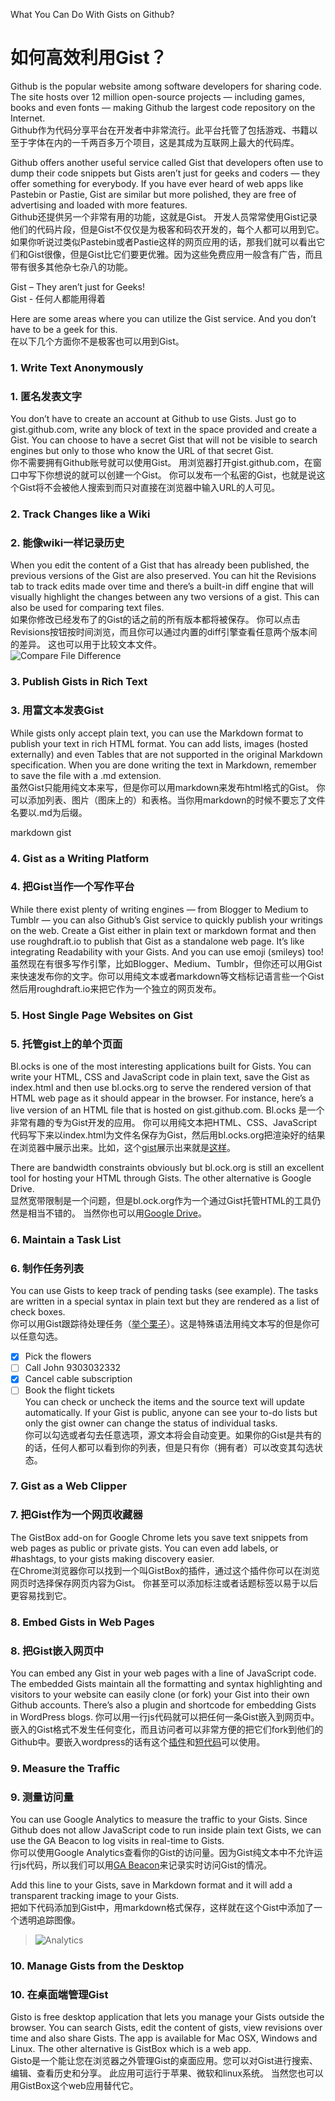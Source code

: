 What You Can Do With Gists on Github?   
# 如何高效利用Gist？
Github is the popular website among software developers for sharing code. The site hosts over 12 million open-source projects — including games, books and even fonts — making Github the largest code repository on the Internet.  
Github作为代码分享平台在开发者中非常流行。此平台托管了包括游戏、书籍以至于字体在内的一千两百多万个项目，这是其成为互联网上最大的代码库。  

Github offers another useful service called Gist that developers often use to dump their code snippets but Gists aren’t just for geeks and coders — they offer something for everybody. If you have ever heard of web apps like Pastebin or Pastie, Gist are similar but more polished, they are free of advertising and loaded with more features.  
Github还提供另一个非常有用的功能，这就是Gist。 开发人员常常使用Gist记录他们的代码片段，但是Gist不仅仅是为极客和码农开发的，每个人都可以用到它。 如果你听说过类似Pastebin或者Pastie这样的网页应用的话，那我们就可以看出它们和Gist很像，但是Gist比它们要更优雅。因为这些免费应用一般含有广告，而且带有很多其他杂七杂八的功能。  

Gist – They aren’t just for Geeks!  
Gist - 任何人都能用得着  

Here are some areas where you can utilize the Gist service. And you don’t have to be a geek for this.  
在以下几个方面你不是极客也可以用到Gist。  

### 1. Write Text Anonymously  
### 1. 匿名发表文字  

You don’t have to create an account at Github to use Gists. Just go to gist.github.com, write any block of text in the space provided and create a Gist. You can choose to have a secret Gist that will not be visible to search engines but only to those who know the URL of that secret Gist.  
你不需要拥有Github账号就可以使用Gist。 用浏览器打开gist.github.com，在窗口中写下你想说的就可以创建一个Gist。 你可以发布一个私密的Gist，也就是说这个Gist将不会被他人搜索到而只对直接在浏览器中输入URL的人可见。  

### 2. Track Changes like a Wiki  
### 2. 能像wiki一样记录历史  

When you edit the content of a Gist that has already been published, the previous versions of the Gist are also preserved. You can hit the Revisions tab to track edits made over time and there’s a built-in diff engine that will visually highlight the changes between any two versions of a gist. This can also be used for comparing text files.  
如果你修改已经发布了的Gist的话之前的所有版本都将被保存。 你可以点击Revisions按钮按时间浏览，而且你可以通过内置的diff引擎查看任意两个版本间的差异。 这也可以用于比较文本文件。  
![Compare File Difference]()

### 3. Publish Gists in Rich Text  
### 3. 用富文本发表Gist

While gists only accept plain text, you can use the Markdown format to publish your text in rich HTML format. You can add lists, images (hosted externally) and even Tables that are not supported in the original Markdown specification. When you are done writing the text in Markdown, remember to save the file with a .md extension.  
虽然Gist只能用纯文本来写，但是你可以用markdown来发布html格式的Gist。 你可以添加列表、图片（图床上的）和表格。当你用markdown的时候不要忘了文件名要以.md为后缀。  

markdown gist
### 4. Gist as a Writing Platform  
### 4. 把Gist当作一个写作平台  

While there exist plenty of writing engines — from Blogger to Medium to Tumblr — you can also Github’s Gist service to quickly publish your writings on the web. Create a Gist either in plain text or markdown format and then use roughdraft.io to publish that Gist as a standalone web page. It’s like integrating Readability with your Gists. And you can use emoji (smileys) too!  
虽然现在有很多写作引擎，比如Blogger、Medium、Tumblr，但你还可以用Gist来快速发布你的文字。你可以用纯文本或者markdown等文档标记语言些一个Gist然后用roughdraft.io来把它作为一个独立的网页发布。

### 5. Host Single Page Websites on Gist
### 5. 托管gist上的单个页面

Bl.ocks is one of the most interesting applications built for Gists. You can write your HTML, CSS and JavaScript code in plain text, save the Gist as index.html and then use bl.ocks.org to serve the rendered version of that HTML web page as it should appear in the browser. For instance, here’s a live version of an HTML file that is hosted on gist.github.com.
Bl.ocks 是一个非常有趣的专为Gist开发的应用。 你可以用纯文本把HTML、CSS、JavaScript代码写下来以index.html为文件名保存为Gist，然后用bl.ocks.org把渲染好的结果在浏览器中展示出来。比如，这个[gist](https://gist.github.com/labnol/122d4de95c6a127b1c9b)展示出来就是[这样](http://bl.ocks.org/labnol/raw/122d4de95c6a127b1c9b/)。

There are bandwidth constraints obviously but bl.ock.org is still an excellent tool for hosting your HTML through Gists. The other alternative is Google Drive.  
显然宽带限制是一个问题，但是bl.ock.org作为一个通过Gist托管HTML的工具仍然是相当不错的。 当然你也可以用[Google Drive](http://www.labnol.org/internet/host-website-on-google-drive/28178/)。  

### 6. Maintain a Task List  
### 6. 制作任务列表

You can use Gists to keep track of pending tasks (see example). The tasks are written in a special syntax in plain text but they are rendered as a list of check boxes.  
你可以用Gist跟踪待处理任务（[举个栗子](https://gist.github.com/labnol/8e1cdf64cd7b0c1a811e)）。这是特殊语法用纯文本写的但是你可以任意勾选。  
- [x] Pick the flowers
- [ ] Call John 9303032332
- [x] Cancel cable subscription
- [ ] Book the flight tickets  
You can check or uncheck the items and the source text will update automatically. If your Gist is public, anyone can see your to-do lists but only the gist owner can change the status of individual tasks.  
你可以勾选或者勾去任意选项，源文本将会自动变更。如果你的Gist是共有的的话，任何人都可以看到你的列表，但是只有你（拥有者）可以改变其勾选状态。  

### 7. Gist as a Web Clipper  
### 7. 把Gist作为一个网页收藏器

The GistBox add-on for Google Chrome lets you save text snippets from web pages as public or private gists. You can even add labels, or #hashtags, to your gists making discovery easier.  
在Chrome浏览器你可以找到一个叫GistBox的插件，通过这个插件你可以在浏览网页时选择保存网页内容为Gist。 你甚至可以添加标注或者话题标签以易于以后更容易找到它。  

### 8. Embed Gists in Web Pages    
### 8. 把Gist嵌入网页中  
You can embed any Gist in your web pages with a line of JavaScript code. The embedded Gists maintain all the formatting and syntax highlighting and visitors to your website can easily clone (or fork) your Gist into their own Github accounts. There’s also a plugin and shortcode for embedding Gists in WordPress blogs.
你可以用一行js代码就可以把任何一条Gist嵌入到网页中。 嵌入的Gist格式不发生任何变化，而且访问者可以非常方便的把它们fork到他们的Github中。要嵌入wordpress的话有这个[插件](http://wordpress.org/plugins/oembed-gist/)和[短代码](http://en.support.wordpress.com/gist/)可以使用。  
> <script src="https://gist.github.com/username/gist-id.js"></script>  

### 9. Measure the Traffic  
### 9. 测量访问量  
You can use Google Analytics to measure the traffic to your Gists. Since Github does not allow JavaScript code to run inside plain text Gists, we can use the GA Beacon to log visits in real-time to Gists.  
你可以使用Google Analytics查看你的Gist的访问量。因为Gist纯文本中不允许运行js代码，所以我们可以用[GA Beacon](https://github.com/igrigorik/ga-beacon)来记录实时访问Gist的情况。  

Add this line to your Gists, save in Markdown format and it will add a transparent tracking image to your Gists.  
把如下代码添加到Gist中，用markdown格式保存，这样就在这个Gist中添加了一个透明追踪图像。  
> ![Analytics](https://ga-beacon.appspot.com/UA-XXXXX-X/gist-id?pixel)  

### 10. Manage Gists from the Desktop  
### 10. 在桌面端管理Gist

Gisto is free desktop application that lets you manage your Gists outside the browser. You can search Gists, edit the content of gists, view revisions over time and also share Gists. The app is available for Mac OSX, Windows and Linux. The other alternative is GistBox which is a web app.  
Gisto是一个能让您在浏览器之外管理Gist的桌面应用。您可以对Gist进行搜索、编辑、查看历史和分享。 此应用可运行于苹果、微软和linux系统。 当然您也可以用GistBox这个web应用替代它。  
